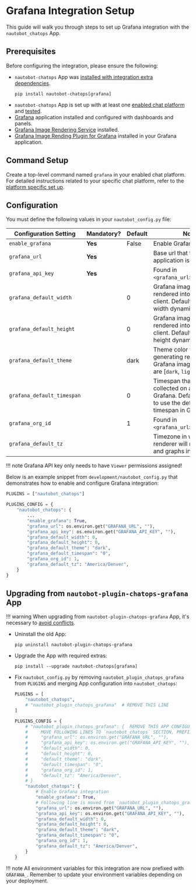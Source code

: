 # Grafana Integration Setup

This guide will walk you through steps to set up Grafana integration with the `nautobot_chatops` App.

## Prerequisites

Before configuring the integration, please ensure the following:

- `nautobot-chatops` App was [installed with integration extra dependencies](./../install.md#installation-guide).
    ```shell
    pip install nautobot-chatops[grafana]
    ```
- `nautobot-chatops` App is set up with at least one [enabled chat platform](./../install.md#chat-platforms-configuration) and [tested](./../install.md#test-your-chatbot).
- [Grafana](https://grafana.com/docs/grafana/latest/installation/) application installed and configured with dashboards and panels.
- [Grafana Image Rendering Service](https://grafana.com/docs/grafana/latest/administration/image_rendering/) installed.
- [Grafana Image Rending Plugin for Grafana](https://grafana.com/grafana/plugins/grafana-image-renderer/) installed in your Grafana application.

## Command Setup

Create a top-level command named `grafana` in your enabled chat platform. For detailed instructions related to your specific chat platform, refer to the [platform specific set up](./../install.md#chat-platforms-configuration).

## Configuration

You must define the following values in your `nautobot_config.py` file:

| Configuration Setting | Mandatory? | Default | Notes |
| --------------------- | ---------- | ------- | ----- |
| `enable_grafana` | **Yes** | False | Enable Grafana integration. |
| `grafana_url` | **Yes** | | Base url that the Grafana application is hosted at. |
| `grafana_api_key` | **Yes** | | Found in `<grafana_url>/org/apikeys`. |
| `grafana_default_width` | | 0 | Grafana image width when rendered into the chat client. Default will render width dynamically. |
| `grafana_default_height` | | 0 | Grafana image height when rendered into the chat client. Default will render height dynamically. |
| `grafana_default_theme` | | dark | Theme color to use when generating rendered Grafana images. Options are [`dark`, `light`]. |
| `grafana_default_timespan` | | 0 | Timespan that data is collected on a panel in Grafana. Default action is to use the defined timespan in Grafana. |
| `grafana_org_id` | | 1 | Found in `<grafana_url>/admin/orgs`. |
| `grafana_default_tz` | | | Timezone in which the renderer will render charts and graphs in. |

!!! note
   Grafana API key only needs to have `Viewer` permissions assigned!

Below is an example snippet from `development/nautobot_config.py` that demonstrates how to enable and configure Grafana integration:

```python
PLUGINS = ["nautobot_chatops"]

PLUGINS_CONFIG = {
    "nautobot_chatops": {
        ...
        "enable_grafana": True,
        "grafana_url": os.environ.get("GRAFANA_URL", ""),
        "grafana_api_key": os.environ.get("GRAFANA_API_KEY", ""),
        "grafana_default_width": 0,
        "grafana_default_height": 0,
        "grafana_default_theme": "dark",
        "grafana_default_timespan": "0",
        "grafana_org_id": 1,
        "grafana_default_tz": "America/Denver",
    }
}
```

## Upgrading from `nautobot-plugin-chatops-grafana` App

!!! warning
    When upgrading from `nautobot-plugin-chatops-grafana` App, it's necessary to [avoid conflicts](../install.md#potential-apps-conflicts).

- Uninstall the old App:
    ```shell
    pip uninstall nautobot-plugin-chatops-grafana
    ```
- Upgrade the App with required extras:
    ```shell
    pip install --upgrade nautobot-chatops[grafana]
    ```
- Fix `nautobot_config.py` by removing `nautobot_plugin_chatops_grafana` from `PLUGINS` and merging App configuration into `nautobot_chatops`:
    ```python
    PLUGINS = [
        "nautobot_chatops",
        # "nautobot_plugin_chatops_grafana"  # REMOVE THIS LINE
    ]

    PLUGINS_CONFIG = {
        # "nautobot_plugin_chatops_grafana": {  REMOVE THIS APP CONFIGURATION
        #     MOVE FOLLOWING LINES TO `nautobot_chatops` SECTION, PREFIX ENV VARIABLES WITH `GRAFANA_`
        #     "grafana_url": os.environ.get("GRAFANA_URL", ""),
        #     "grafana_api_key": os.environ.get("GRAFANA_API_KEY", ""),
        #     "default_width": 0,
        #     "default_height": 0,
        #     "default_theme": "dark",
        #     "default_timespan": "0",
        #     "grafana_org_id": 1,
        #     "default_tz": "America/Denver",
        # }
        "nautobot_chatops": {
            # Enable Grafana integration
            "enable_grafana": True,
            # Following line is moved from `nautobot_plugin_chatops_grafana`
            "grafana_url": os.environ.get("GRAFANA_URL", ""),
            "grafana_api_key": os.environ.get("GRAFANA_API_KEY", ""),
            "grafana_default_width": 0,
            "grafana_default_height": 0,
            "grafana_default_theme": "dark",
            "grafana_default_timespan": "0",
            "grafana_org_id": 1,
            "grafana_default_tz": "America/Denver",
        }
    }
    ```

!!! note
    All environment variables for this integration are now prefixed with `GRAFANA_`. Remember to update your environment variables depending on your deployment.
